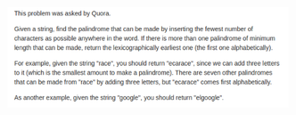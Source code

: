 ![alt text](https://github.com/vitorandrietta/Programming-Problems/blob/master/problems_images/to_palindrome.png)
